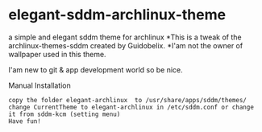 # elegant-sddm-archlinux-theme
a simple and elegant sddm theme for archlinux
*This is a tweak of the archlinux-themes-sddm created by Guidobelix.
*I'am not the owner of wallpaper used in this theme.

I'am new to git & app development world so be nice.

Manual Installation

    copy the folder elegant-archlinux  to /usr/share/apps/sddm/themes/
    change CurrentTheme to elegant-archlinux in /etc/sddm.conf or change it from sddm-kcm (setting menu)
    Have fun!
